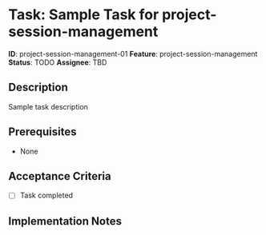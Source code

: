 # Task: Sample Task for project-session-management

**ID**: project-session-management-01
**Feature**: project-session-management
**Status**: TODO
**Assignee**: TBD

## Description
Sample task description

## Prerequisites
- None

## Acceptance Criteria
- [ ] Task completed

## Implementation Notes
<!-- Add implementation notes -->

